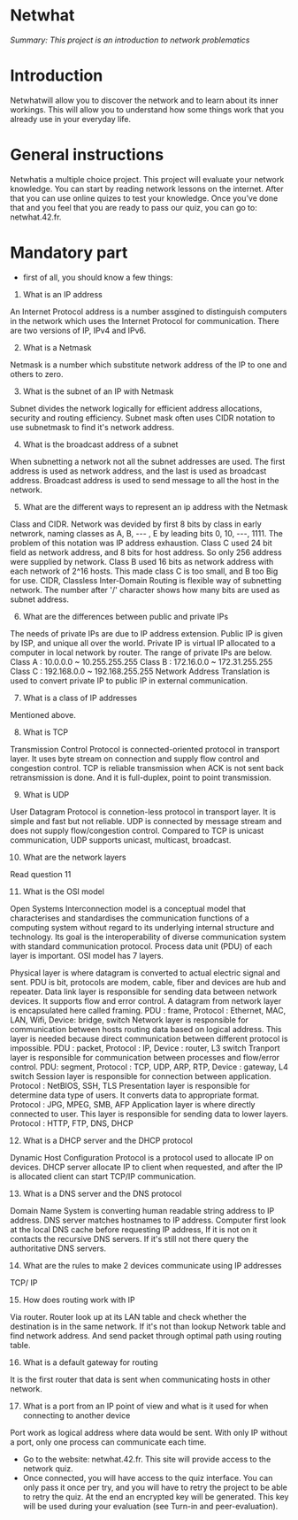 # Netwhat

_Summary: This project is an introduction to network problematics_

# Introduction

Netwhatwill allow you to discover the network and to learn about its inner workings.
This will allow you to understand how some things work that you already use in your
everyday life.

# General instructions

Netwhatis a multiple choice project. This project will evaluate your network knowledge.
You can start by reading network lessons on the internet. After that you can use online
quizes to test your knowledge. Once you’ve done that and you feel that you are ready to
pass our quiz, you can go to: netwhat.42.fr.

# Mandatory part

- first of all, you should know a few things:

1. What is an IP address

 An Internet Protocol address is a number assgined to distinguish computers in the network which uses the Internet Protocol for communication. There are two versions of IP, IPv4 and IPv6.

2. What is a Netmask

 Netmask is a number which substitute network address of the IP to one and others to zero.

3. What is the subnet of an IP with Netmask

 Subnet divides the network logically for efficient address allocations, security and routing efficiency. Subnet mask often uses CIDR notation to use subnetmask to find it's network address. 


4. What is the broadcast address of a subnet

 When subnetting a network not all the subnet addresses are used. The first address is used as network address, and the last is used as broadcast address. Broadcast address is used to send message to all the host in the network. 
 
5. What are the different ways to represent an ip address with the Netmask

 Class and CIDR. Network was devided by first 8 bits by class in early netwrork, naming classes as A, B, --- , E by leading bits 0, 10, ---, 1111. The problem of this notation was IP address exhaustion. Class C used 24 bit field as network address, and 8 bits for host address. So only 256 address were supplied by network. Class B used 16 bits as network address with each network of 2^16 hosts. This made class C is too small, and B too Big for use.
 CIDR, Classless Inter-Domain Routing is flexible way of subnetting network. The number after '/' character shows how many bits are used as subnet address.

6. What are the differences between public and private IPs

 The needs of private IPs are due to IP address extension. Public IP is given by ISP, and unique all over the world. Private IP is virtual IP allocated to a computer in local network by router. The range of private IPs are below. 
    Class A : 10.0.0.0 ~ 10.255.255.255
    Class B : 172.16.0.0 ~ 172.31.255.255
    Class C : 192.168.0.0 ~ 192.168.255.255
Network Address Translation is used to convert private IP to public IP in external communication.

7. What is a class of IP addresses

 Mentioned above.

8. What is TCP

 Transmission Control Protocol is connected-oriented protocol in transport layer. It uses byte stream on connection and supply flow control and congestion control. TCP is reliable transmission when ACK is not sent back retransmission is done. And it is full-duplex, point to point transmission.

9. What is UDP

 User Datagram Protocol is connetion-less protocol in transport layer. It is simple and fast but not reliable. UDP is connected by message stream and does not supply flow/congestion control. Compared to TCP is unicast communication, UDP supports unicast, multicast, broadcast.

10. What are the network layers

 Read question 11

11. What is the OSI model

 Open Systems Interconnection model is a conceptual model that characterises and standardises the communication functions of a computing system without regard to its underlying internal structure and technology. Its goal is the interoperability of diverse communication system with standard communication protocol. Process data unit (PDU) of each layer is important. OSI model has 7 layers. 
 
 Physical layer is where datagram is converted to actual electric signal and sent. PDU is bit, protocols are modem, cable, fiber and devices are hub and repeater.
 Data link layer is responsible for sending data between network devices. It supports flow and error control. A datagram from network layer is encapsulated here called framing. PDU : frame, Protocol : Ethernet, MAC, LAN, Wifi, Device: bridge, switch
 Network layer is responsible for communication between hosts routing data based on logical address. This layer is needed because direct communication between different protocol is impossible. PDU : packet, Protocol : IP, Device : router, L3 switch
 Tranport layer is responsible for communication between processes and flow/error control. PDU: segment, Protocol : TCP, UDP, ARP, RTP, Device : gateway, L4 switch
 Session layer is responsible for connection between application. Protocol : NetBIOS, SSH, TLS
 Presentation layer is responsible for determine data type of users. It converts data to appropriate format. Protocol : JPG, MPEG, SMB, AFP
 Application layer is where directly connected to user. This layer is responsible for sending data to lower layers. Protocol : HTTP, FTP, DNS, DHCP
 
12. What is a DHCP server and the DHCP protocol

 Dynamic Host Configuration Protocol is a protocol used to allocate IP on devices. DHCP server allocate IP to client when requested, and after the IP is allocated client can start TCP/IP communication.

13. What is a DNS server and the DNS protocol

 Domain Name System is converting human readable string address to IP address. DNS server matches hostnames to IP address. Computer first look at the local DNS cache before requesting IP address, If it is not on it contacts the recursive DNS servers. If it's still not there query the authoritative DNS servers.

14. What are the rules to make 2 devices communicate using IP addresses

TCP/ IP

15. How does routing work with IP

Via router. Router look up at its LAN table and check whether the destination is in the same network. If it's not than lookup Network table and find network address. And send packet through optimal path using routing table.

16. What is a default gateway for routing

 It is the first router that  data is sent when communicating hosts in other network.

17. What is a port from an IP point of view and what is it used for when connecting to another device

 Port work as logical address where data would be sent. With only IP without a port, only one process can communicate each time.

- Go to the website: netwhat.42.fr. This site will provide access to the network
    quiz.
- Once connected, you will have access to the quiz interface. You can only pass it
    once per try, and you will have to retry the project to be able to retry the quiz.
    At the end an encrypted key will be generated. This key will be used during your
    evaluation (see Turn-in and peer-evaluation).
